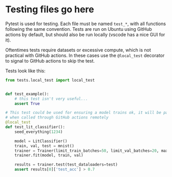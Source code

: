 # Testing files go here

Pytest is used for testing. Each file must be named ```test_*```, with all functions following the same convention. Tests are run on Ubuntu using GitHub actions by default, but should also be run locally (vscode has a nice GUI for it).

Oftentimes tests require datasets or excessive compute, which is not practical with GitHub actions. In these cases use the ``` @local_test ``` decorator to signal to GitHub actions to skip the test.

Tests look like this:

```python
from tests.local_test import local_test


def test_example():
    # this test isn't very useful...
    assert True

# This test could be used for ensuring a model trains ok, it will be passed without running
# when called through GitHub actions remotely
@local_test
def test_lit_classifier():
    seed_everything(1234)

    model = LitClassifier()
    train, val, test = mnist()
    trainer = Trainer(limit_train_batches=50, limit_val_batches=20, max_epochs=2)
    trainer.fit(model, train, val)

    results = trainer.test(test_dataloaders=test)
    assert results[0]['test_acc'] > 0.7

```
